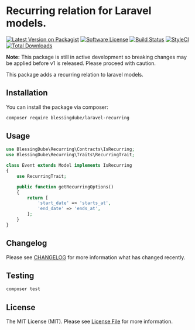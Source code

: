 # Recurring relation for Laravel models.

[![Latest Version on Packagist](https://img.shields.io/packagist/v/blessingdube/laravel-recurring.svg?style=flat-square)](https://packagist.org/packages/blessingdube/laravel-recurring)
[![Software License](https://img.shields.io/badge/license-MIT-brightgreen.svg?style=flat-square)](LICENSE.md)
[![Build Status](https://img.shields.io/travis/blessingdube/laravel-recurring/master.svg?style=flat-square)](https://travis-ci.org/blessingdube/laravel-recurring)
[![StyleCI](https://styleci.io/repos/276990480/shield?branch=master)](https://styleci.io/repos/276990480)
[![Total Downloads](https://img.shields.io/packagist/dt/blessingdube/laravel-recurring.svg?style=flat-square)](https://packagist.org/packages/blessingdube/laravel-recurring)

**Note:** This package is still in active development so breaking changes may be applied before v1 is released. Please proceed with caution.

This package adds a recurring relation to laravel models.

## Installation

You can install the package via composer:

```bash
composer require blessingdube/laravel-recurring
```

## Usage

``` php
use BlessingDube\Recurring\Contracts\IsRecurring;
use BlessingDube\Recurring\Traits\RecurringTrait;

class Event extends Model implements IsRecurring
{
    use RecurringTrait;

    public function getRecurringOptions()
    {
        return [
            'start_date' => 'starts_at',
            'end_date' => 'ends_at',
        ];
    }
}
```

## Changelog

Please see [CHANGELOG](CHANGELOG.md) for more information what has changed recently.

## Testing

``` bash
composer test
```


## License

The MIT License (MIT). Please see [License File](LICENSE.md) for more information.
